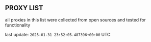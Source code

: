 ## PROXY LIST

all proxies in this list were collected from open sources and tested for functionality

last update: `2025-01-31 23:52:05.487396+00:00` UTC